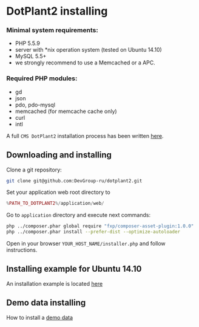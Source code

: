 # DotPlant2 installing

### Minimal system requirements:

- PHP 5.5.9
- server with *nix operation system (tested on Ubuntu 14.10)
- MySQL 5.5+
- we strongly recommend to use a Memcached or a APC.

### Required PHP modules:

- gd
- json
- pdo, pdo-mysql
- memcached (for memcache cache only)
- curl
- intl

A full `CMS DotPlant2` installation process has been written [here](web-application-configuration.md).

## Downloading and installing

Clone a git repository:

```bash
git clone git@github.com:DevGroup-ru/dotplant2.git
```

Set your application web root directory to

```php
%PATH_TO_DOTPLANT2%/application/web/
```

Go to `application` directory and execute next commands:

```bash
php ../composer.phar global require "fxp/composer-asset-plugin:1.0.0"
php ../composer.phar install --prefer-dist --optimize-autoloader
```

Open in your browser `YOUR_HOST_NAME/installer.php` and follow instructions.

## Installing example for Ubuntu 14.10

An installation example is located [here](setup-example.md)

## Demo data installing

How to install a [demo data](install-demo-data.md)